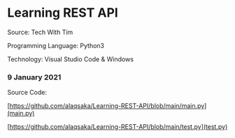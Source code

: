 # Learning REST API 

Source: Tech With Tim

Programming Language: Python3 

Technology: Visual Studio Code & Windows

### 9 January 2021
Source Code: 

[https://github.com/alaqsaka/Learning-REST-API/blob/main/main.py](main.py)

[https://github.com/alaqsaka/Learning-REST-API/blob/main/test.py](test.py)

